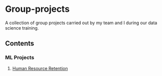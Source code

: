 # Group-projects
A collection of group projects carried out by my team and I during our data science training.

## Contents

### ML Projects
1. [Human Resource Retention]()
